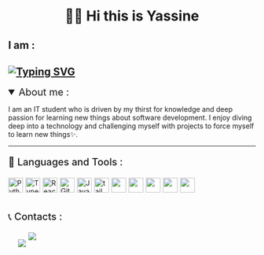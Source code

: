 <h1 align="center">🙋‍♂️ Hi this is Yassine </h1>

## I am :

## [![Typing SVG](https://readme-typing-svg.demolab.com?font=Fira+Code&pause=1000&width=435&lines=A+junior+web+developer;An+IT+student)](https://git.io/typing-svg)

<details open>
<summary style="font-size:20px;">About me : </summary>

I am an IT student who is driven by my thirst for knowledge and deep passion for learning new things about software development. I enjoy diving deep into a technology and challenging myself with projects to force myself to learn new things✨.

</details>

---

<p style="font-size:20px;font-weight:500;"> 🧰 Languages and Tools :</p>
<div style="display:flex; gap:5px;">
<img a alt="Python" width="30px"  src="https://cdn.jsdelivr.net/gh/devicons/devicon/icons/python/python-original.svg"/>
<img  alt="TypeScript" width="30px" src="https://cdn.jsdelivr.net/gh/devicons/devicon/icons/typescript/typescript-plain.svg" />
<img  alt="React" width="30px" src="https://cdn.jsdelivr.net/gh/devicons/devicon/icons/react/react-original.svg" />
<img  alt="Git" width="30px"src="https://cdn.jsdelivr.net/gh/devicons/devicon/icons/git/git-original.svg" />
<img  alt="Javascript" width="30px" src="https://cdn.jsdelivr.net/gh/devicons/devicon/icons/javascript/javascript-original.svg" />
<img width="30px"  alt="tailwindcss" src="https://cdn.jsdelivr.net/gh/devicons/devicon/icons/tailwindcss/tailwindcss-plain.svg" />
<img width="30px"  src="https://cdn.jsdelivr.net/gh/devicons/devicon/icons/dart/dart-original.svg" />
<img width="30px"  src="https://cdn.jsdelivr.net/gh/devicons/devicon/icons/flutter/flutter-original.svg" />
<img width="30px" src="https://cdn.jsdelivr.net/gh/devicons/devicon/icons/html5/html5-plain.svg" />
<img width="30px"  src="https://cdn.jsdelivr.net/gh/devicons/devicon/icons/css3/css3-plain.svg" />
<img width="30px"  src="https://cdn.jsdelivr.net/gh/devicons/devicon/icons/c/c-plain.svg" />
</div>
<br />

<p style="font-size:20px;font-weight:500;">📞 Contacts :</p>
<span style="display:flex; flex-direction:row; gap:5px;">
  
<a style="margin-left:20px" href="https://www.linkedin.com/in/yassine-benazouz-724782242/"><img src="https://img.shields.io/badge/linkedin-%230077B5.svg?style=for-the-badge&logo=linkedin&logoColor=white" /></a>
  
<a href="mailto:yassinebenazouz123@gmail.com" >
  <img src="https://img.shields.io/badge/Gmail-D14836?style=for-the-badge&logo=gmail&logoColor=white" /></a>

</span>

